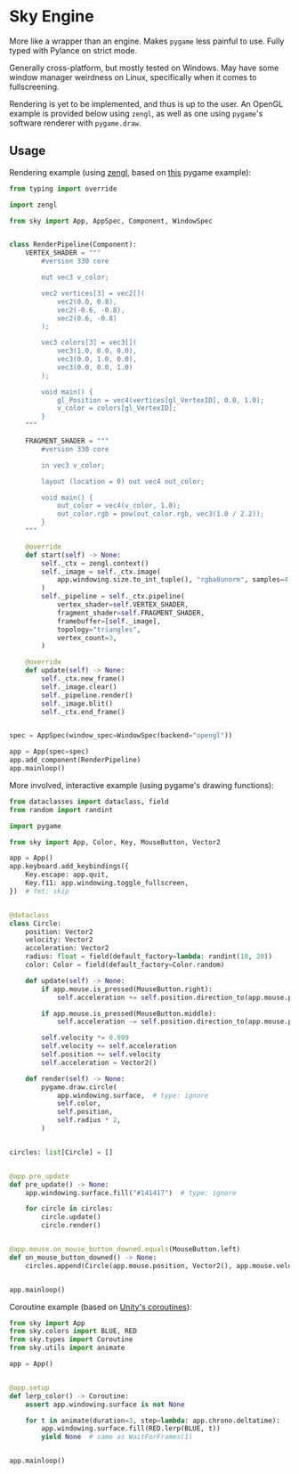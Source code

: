 # Sky Engine

More like a wrapper than an engine. Makes `pygame` less painful to use. Fully typed with Pylance on strict mode.

Generally cross-platform, but mostly tested on Windows. May have some window manager weirdness on Linux, specifically when it comes to fullscreening.

Rendering is yet to be implemented, and thus is up to the user. An OpenGL example is provided below using `zengl`, as well as one using `pygame`'s software renderer with `pygame.draw`.

## Usage

Rendering example (using [zengl](https://github.com/szabolcsdombi/zengl), based on [this](https://github.com/bilhox/pygame-ce/blob/main/examples/window_opengl.py) pygame example):

```py
from typing import override

import zengl

from sky import App, AppSpec, Component, WindowSpec


class RenderPipeline(Component):
    VERTEX_SHADER = """
        #version 330 core

        out vec3 v_color;

        vec2 vertices[3] = vec2[](
            vec2(0.0, 0.8),
            vec2(-0.6, -0.8),
            vec2(0.6, -0.8)
        );

        vec3 colors[3] = vec3[](
            vec3(1.0, 0.0, 0.0),
            vec3(0.0, 1.0, 0.0),
            vec3(0.0, 0.0, 1.0)
        );

        void main() {
            gl_Position = vec4(vertices[gl_VertexID], 0.0, 1.0);
            v_color = colors[gl_VertexID];
        }
    """

    FRAGMENT_SHADER = """
        #version 330 core

        in vec3 v_color;

        layout (location = 0) out vec4 out_color;

        void main() {
            out_color = vec4(v_color, 1.0);
            out_color.rgb = pow(out_color.rgb, vec3(1.0 / 2.2));
        }
    """

    @override
    def start(self) -> None:
        self._ctx = zengl.context()
        self._image = self._ctx.image(
            app.windowing.size.to_int_tuple(), "rgba8unorm", samples=4
        )
        self._pipeline = self._ctx.pipeline(
            vertex_shader=self.VERTEX_SHADER,
            fragment_shader=self.FRAGMENT_SHADER,
            framebuffer=[self._image],
            topology="triangles",
            vertex_count=3,
        )

    @override
    def update(self) -> None:
        self._ctx.new_frame()
        self._image.clear()
        self._pipeline.render()
        self._image.blit()
        self._ctx.end_frame()


spec = AppSpec(window_spec=WindowSpec(backend="opengl"))

app = App(spec=spec)
app.add_component(RenderPipeline)
app.mainloop()
```

More involved, interactive example (using pygame's drawing functions):

```py
from dataclasses import dataclass, field
from random import randint

import pygame

from sky import App, Color, Key, MouseButton, Vector2

app = App()
app.keyboard.add_keybindings({
    Key.escape: app.quit,
    Key.f11: app.windowing.toggle_fullscreen,
})  # fmt: skip


@dataclass
class Circle:
    position: Vector2
    velocity: Vector2
    acceleration: Vector2
    radius: float = field(default_factory=lambda: randint(10, 20))
    color: Color = field(default_factory=Color.random)

    def update(self) -> None:
        if app.mouse.is_pressed(MouseButton.right):
            self.acceleration += self.position.direction_to(app.mouse.position)

        if app.mouse.is_pressed(MouseButton.middle):
            self.acceleration -= self.position.direction_to(app.mouse.position) * 3

        self.velocity *= 0.999
        self.velocity += self.acceleration
        self.position += self.velocity
        self.acceleration = Vector2()

    def render(self) -> None:
        pygame.draw.circle(
            app.windowing.surface,  # type: ignore
            self.color,
            self.position,
            self.radius * 2,
        )


circles: list[Circle] = []


@app.pre_update
def pre_update() -> None:
    app.windowing.surface.fill("#141417")  # type: ignore

    for circle in circles:
        circle.update()
        circle.render()


@app.mouse.on_mouse_button_downed.equals(MouseButton.left)
def on_mouse_button_downed() -> None:
    circles.append(Circle(app.mouse.position, Vector2(), app.mouse.velocity / 3))


app.mainloop()
```

Coroutine example (based on [Unity's coroutines](https://docs.unity3d.com/6000.2/Documentation/Manual/Coroutines.html)):

```python
from sky import App
from sky.colors import BLUE, RED
from sky.types import Coroutine
from sky.utils import animate

app = App()


@app.setup
def lerp_color() -> Coroutine:
    assert app.windowing.surface is not None

    for t in animate(duration=3, step=lambda: app.chrono.deltatime):
        app.windowing.surface.fill(RED.lerp(BLUE, t))
        yield None  # same as WaitForFrames(1)


app.mainloop()
```

